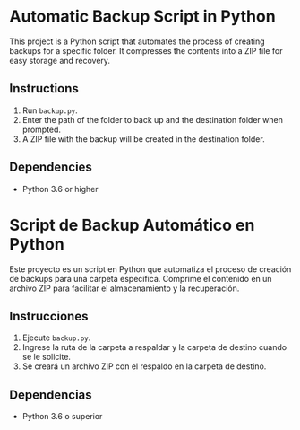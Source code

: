 # Automatic Backup Script in Python

This project is a Python script that automates the process of creating backups for a specific folder. It compresses the contents into a ZIP file for easy storage and recovery.

## Instructions

1. Run `backup.py`.
2. Enter the path of the folder to back up and the destination folder when prompted.
3. A ZIP file with the backup will be created in the destination folder.

## Dependencies
- Python 3.6 or higher

# Script de Backup Automático en Python

Este proyecto es un script en Python que automatiza el proceso de creación de backups para una carpeta específica. Comprime el contenido en un archivo ZIP para facilitar el almacenamiento y la recuperación.

## Instrucciones

1. Ejecute `backup.py`.
2. Ingrese la ruta de la carpeta a respaldar y la carpeta de destino cuando se le solicite.
3. Se creará un archivo ZIP con el respaldo en la carpeta de destino.

## Dependencias
- Python 3.6 o superior
